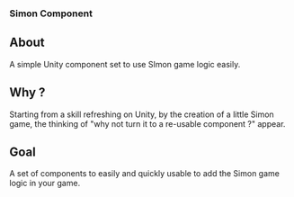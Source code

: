 ### Simon Component ###

## About ##

A simple Unity component set to use SImon game logic easily.  

## Why ? ##

Starting from a skill refreshing on Unity, by the creation of a little Simon game, the thinking of "why not turn it to a re-usable component ?" appear.

## Goal ##

A set of components to easily and quickly usable to add the Simon game logic in your game.
